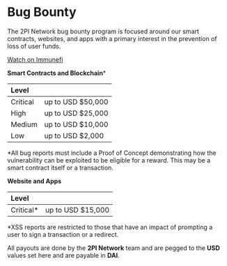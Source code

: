 # Bug Bounty

The 2PI Network bug bounty program is focused around our smart contracts, websites, and apps with a primary interest in the prevention of loss of user funds.

[Watch on Immunefi](https://immunefi.com/bounty/2pi-network/)

**Smart Contracts and Blockchain**\*

| Level |  |
| :--- | :--- |
| Critical | up to USD $50,000 |
| High | up to USD $25,000 |
| Medium | up to USD $10,000 |
| Low | up to USD $2,000 |

\*All bug reports must include a Proof of Concept demonstrating how the vulnerability can be exploited to be eligible for a reward. This may be a smart contract itself or a transaction.

**Website and Apps**

| Level |  |
| :--- | :--- |
| Critical\* | up to USD $15,000 |

\*XSS reports are restricted to those that have an impact of prompting a user to sign a transaction or a redirect.

All payouts are done by the **2PI Network** team and are pegged to the **USD** values set here and are payable in **DAI**.

